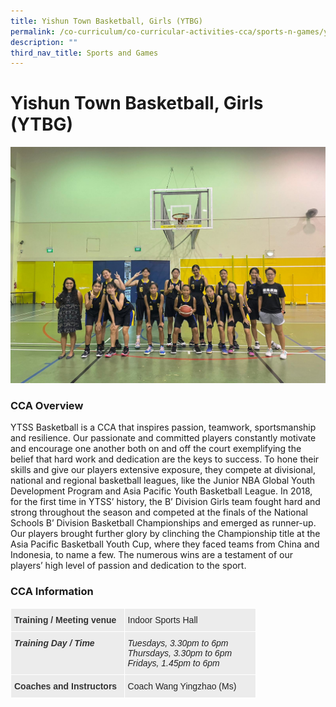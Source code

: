 ```yaml
---
title: Yishun Town Basketball, Girls (YTBG)
permalink: /co-curriculum/co-curricular-activities-cca/sports-n-games/yishun-town-basketball-girls-ytbg/
description: ""
third_nav_title: Sports and Games
---
```

# **Yishun Town Basketball, Girls (YTBG)**

![](/images/IMG-20220420-WA0041.jpg)


### CCA Overview 

YTSS Basketball is a CCA that inspires passion, teamwork, sportsmanship and resilience. Our passionate and committed players constantly motivate and encourage one another both on and off the court exemplifying the belief that hard work and dedication are the keys to success. To hone their skills and give our players extensive exposure, they compete at divisional, national and regional basketball leagues, like the Junior NBA Global Youth Development Program and Asia Pacific Youth Basketball League. In 2018, for the first time in YTSS’ history, the B’ Division Girls team fought hard and strong throughout the season and competed at the finals of the National Schools B’ Division Basketball Championships and emerged as runner-up. Our players brought further glory by clinching the Championship title at the Asia Pacific Basketball Youth Cup, where they faced teams from China and Indonesia, to name a few. The numerous wins are a testament of our players’ high level of passion and dedication to the sport.

  

### CCA Information


<table style="border-collapse:collapse;border-spacing:0;table-layout: fixed; width: 393px" class="tg"><colgroup><col style="width: 182px"><col style="width: 211px"></colgroup><thead><tr><th style="background-color:#ECECEC;border-color:#ffffff;border-style:solid;border-width:1px;color:#333;font-family:Arial, sans-serif;font-size:14px;font-weight:bold;overflow:hidden;padding:10px 5px;text-align:left;vertical-align:top;word-break:normal">Training / Meeting venue</th><th style="background-color:#ECECEC;border-color:#ffffff;border-style:solid;border-width:1px;color:#222;font-family:Arial, sans-serif;font-size:14px;font-weight:normal;overflow:hidden;padding:10px 5px;text-align:left;vertical-align:middle;word-break:normal"><span style="color:#222">Indoor Sports Hall</span></th></tr></thead><tbody><tr><td style="background-color:#ECECEC;border-color:#ffffff;border-style:solid;border-width:1px;color:#333;font-family:Arial, sans-serif;font-size:14px;font-style:italic;font-weight:bold;overflow:hidden;padding:10px 5px;text-align:left;vertical-align:top;word-break:normal">Training Day / Time</td><td style="background-color:#ECECEC;border-color:#ffffff;border-style:solid;border-width:1px;color:#222;font-family:Arial, sans-serif;font-size:14px;font-style:italic;overflow:hidden;padding:10px 5px;text-align:left;vertical-align:middle;word-break:normal"><span style="color:#222">Tuesdays, 3.30pm to 6pm</span><br><span style="color:#222">Thursdays, 3.30pm to 6pm</span><br><span style="color:#222">Fridays, 1.45pm to 6pm</span></td></tr><tr><td style="background-color:#ECECEC;border-color:#ffffff;border-style:solid;border-width:1px;color:#333;font-family:Arial, sans-serif;font-size:14px;font-weight:bold;overflow:hidden;padding:10px 5px;text-align:left;vertical-align:top;word-break:normal">Coaches and Instructors</td><td style="background-color:#ECECEC;border-color:#ffffff;border-style:solid;border-width:1px;color:#222;font-family:Arial, sans-serif;font-size:14px;overflow:hidden;padding:10px 5px;text-align:left;vertical-align:middle;word-break:normal"><span style="color:#222">Coach Wang Yingzhao (Ms)</span></td></tr></tbody></table>